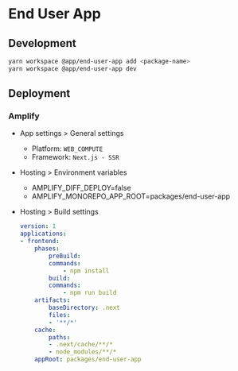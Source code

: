# End User App

## Development

```sh
yarn workspace @app/end-user-app add <package-name>
yarn workspace @app/end-user-app dev
```

## Deployment

### Amplify

- App settings > General settings

    - Platform: `WEB_COMPUTE`
    - Framework: `Next.js - SSR`


- Hosting > Environment variables

    - AMPLIFY_DIFF_DEPLOY=false
    - AMPLIFY_MONOREPO_APP_ROOT=packages/end-user-app

- Hosting > Build settings

    ```yml
    version: 1
    applications:
    - frontend:
        phases:
            preBuild:
            commands:
                - npm install
            build:
            commands:
                - npm run build
        artifacts:
            baseDirectory: .next
            files:
            - '**/*'
        cache:
            paths:
            - .next/cache/**/*
            - node_modules/**/*
        appRoot: packages/end-user-app
    ```